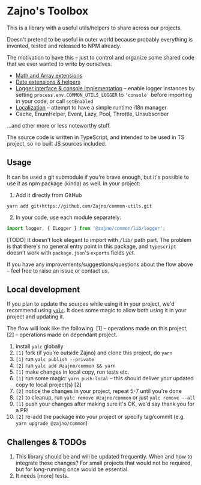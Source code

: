 # Zajno's Toolbox

This is a library with a useful utils/helpers to share across our projects.

Doesn't pretend to be useful in outer world because probably everything is invented, tested and released to NPM already.

The motivation to have this – just to control and organize some shared code that we ever wanted to write by ourselves.


* [Math and Array extensions](./src/math/index.ts)
* [Date extensions & helpers](./src/dates/index.ts)
* [Logger interface & console implementation](./src/logger/index.ts) – enable logger instances by setting `process.env.COMMON_UTILS_LOGGER` to `'console'` before importing in your code, or call `setEnabled`
* [Localization](./src/services/localization/LocalizationManager.ts) – attempt to have a simple runtime i18n manager
* Cache, EnumHelper, Event, Lazy, Pool, Throttle, Unsubscriber

...and other more or less noteworthy stuff.

The source code is written in TypeScript, and intended to be used in TS project, so no built JS sources included.


## Usage

It can be used a git submodule if you're brave enough, but it's possible to use it as npm package (kinda) as well. In your project:

1. Add it directly from GitHub

```
yarn add git+https://github.com/Zajno/common-utils.git
```

2. In your code, use each module separately:

```typescript
import logger, { ILogger } from '@zajno/common/lib/logger';
```

[TODO] It doesn't look elegant to import with `/lib/` path part. The problem is that there's no general entry point in this package, and `typescript` doesn't work with `package.json`'s `exports` fields yet.

If you have any improvements/suggestions/questions about the flow above – feel free to raise an issue or contact us.

## Local development

If you plan to update the sources while using it in your project, we'd recommend using [`yalc`](https://www.npmjs.com/package/yalc). It does some magic to allow both using it in your project and updating it.

The flow will look like the following. [1] – operations made on this project, [2] – operations made on dependant project.

1. install `yalc` globally
2. `[1]` fork (if you're outside Zajno) and clone this project, do `yarn`
3. `[1]` run `yalc publish --private`
4. `[2]` run `yalc add @zajno/common && yarn`
5. `[1]` make changes in local copy, run tests etc.
6. `[1]` run some magic: `yarn push:local` – this should deliver your updated copy to local project(s) [2]
7. `[2]` notice the changes in your project, repeat 5-7 until you're done
8. `[2]` to cleanup, run `yalc remove @zajno/common` or just `yalc remove --all`
9. `[1]` push your changes after making sure it's OK, we'd say thank you for a PR!
9. `[2]` re-add the package into your project or specify tag/commit (e.g. `yarn upgrade @zajno/common`)

## Challenges & TODOs

1. This library should be and will be updated frequently. When and how to integrate these changes? For small projects that would not be required, but for long-running once would be essential.
2. It needs [more] tests.
